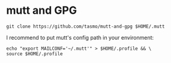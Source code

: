# mutt and GPG

~~~shell
git clone https://github.com/tasmo/mutt-and-gpg $HOME/.mutt
~~~

I recommend to put mutt's config path in your environment:

~~~shell
echo "export MAILCONF='~/.mutt'" > $HOME/.profile && \
source $HOME/.profile
~~~
